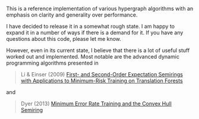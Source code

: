 This is a reference implementation of various hypergraph algorithms with an
emphasis on clarity and generality over performance.

I have decided to release it in a somewhat rough state.  I am happy to expand it
in a number of ways if there is a demand for it.  If you have any questions
about this code, please let me know.

However, even in its current state, I believe that there is a lot of useful
stuff worked out and implemented.  Most notable are the advanced dynamic
programming algorithms presented in

> Li & Einser (2009) [First- and Second-Order Expectation Semirings with Applications to Minimum-Risk Training on Translation Forests](https://cs.jhu.edu/~jason/papers/li+eisner.emnlp09.pdf)

and

> Dyer (2013) [Minimum Error Rate Training and the Convex Hull Semiring](https://arxiv.org/abs/1307.3675)
